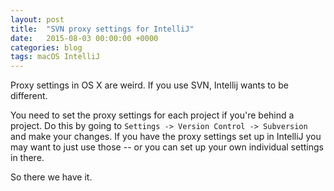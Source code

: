 ```yaml
---
layout: post
title:  "SVN proxy settings for IntelliJ"
date:   2015-08-03 00:00:00 +0000
categories: blog
tags: macOS IntelliJ
---
```

Proxy settings in OS X are weird. If you use SVN, Intellij wants to be different.

You need to set the proxy settings for each project if you're behind a project. Do this by going to
`Settings -> Version Control -> Subversion` and make your changes. If you have the proxy settings set up in IntelliJ
you may want to just use those -- or you can set up your own individual settings in there.

So there we have it.